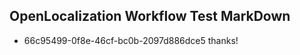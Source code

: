 ## OpenLocalization Workflow Test MarkDown
* 66c95499-0f8e-46cf-bc0b-2097d886dce5 thanks!

<!--HONumber=Jul16_HO2-->


